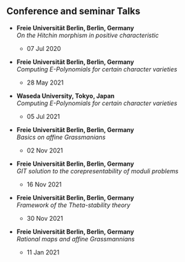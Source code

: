 ## Conference and seminar Talks

- **Freie Universität Berlin, Berlin, Germany**  
  *On the Hitchin morphism in positive characteristic*  
  - 07 Jul 2020

- **Freie Universität Berlin, Berlin, Germany**  
  *Computing E-Polynomials for certain character varieties*  
  - 28 May 2021

- **Waseda University, Tokyo, Japan**  
  *Computing E-Polynomials for certain character varieties*  
  - 05 Jul 2021

- **Freie Universität Berlin, Berlin, Germany**  
  *Basics on affine Grassmanians*  
  - 02 Nov 2021

- **Freie Universität Berlin, Berlin, Germany**  
  *GIT solution to the corepresentability of moduli problems*  
  - 16 Nov 2021

- **Freie Universität Berlin, Berlin, Germany**  
  *Framework of the Theta-stability theory*  
  - 30 Nov 2021

- **Freie Universität Berlin, Berlin, Germany**  
  *Rational maps and affine Grassmannians*  
  - 11 Jan 2021
